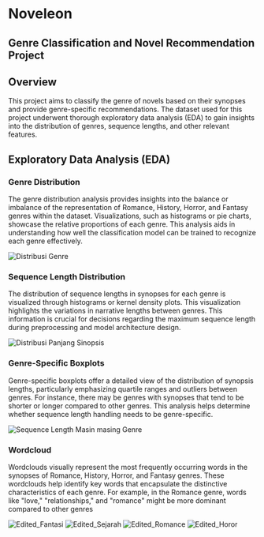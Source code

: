 # Noveleon
## Genre Classification and Novel Recommendation Project

## Overview
This project aims to classify the genre of novels based on their synopses and provide genre-specific recommendations. The dataset used for this project underwent thorough exploratory data analysis (EDA) to gain insights into the distribution of genres, sequence lengths, and other relevant features.

## Exploratory Data Analysis (EDA)
### Genre Distribution
The genre distribution analysis provides insights into the balance or imbalance of the representation of Romance, History, Horror, and Fantasy genres within the dataset. Visualizations, such as histograms or pie charts, showcase the relative proportions of each genre. This analysis aids in understanding how well the classification model can be trained to recognize each genre effectively.

![Distribusi Genre](https://github.com/Zackly23/Noveleon/assets/65446701/05584502-2664-424d-a933-9b27d74b2152)

### Sequence Length Distribution
The distribution of sequence lengths in synopses for each genre is visualized through histograms or kernel density plots. This visualization highlights the variations in narrative lengths between genres. This information is crucial for decisions regarding the maximum sequence length during preprocessing and model architecture design.

![Distribusi Panjang Sinopsis](https://github.com/Zackly23/Noveleon/assets/65446701/8c448ee6-c467-4dee-b614-b75a093bf1a4)

### Genre-Specific Boxplots
Genre-specific boxplots offer a detailed view of the distribution of synopsis lengths, particularly emphasizing quartile ranges and outliers between genres. For instance, there may be genres with synopses that tend to be shorter or longer compared to other genres. This analysis helps determine whether sequence length handling needs to be genre-specific.

![Sequence Length Masin masing Genre](https://github.com/Zackly23/Noveleon/assets/65446701/f5f0091f-385a-4701-b1cc-88a92d77f3c2)

### Wordcloud 
Wordclouds visually represent the most frequently occurring words in the synopses of Romance, History, Horror, and Fantasy genres. These wordclouds help identify key words that encapsulate the distinctive characteristics of each genre. For example, in the Romance genre, words like "love," "relationships," and "romance" might be more dominant compared to other genres

![Edited_Fantasi](https://github.com/Zackly23/Noveleon/assets/65446701/a1f2085c-eb06-4230-bee9-07061288d07c)
![Edited_Sejarah](https://github.com/Zackly23/Noveleon/assets/65446701/38bdcb7c-545b-4304-bb85-d87007a4f08e)
![Edited_Romance](https://github.com/Zackly23/Noveleon/assets/65446701/a8e5bea0-0f75-48fb-9b2a-afc545101783)
![Edited_Horor](https://github.com/Zackly23/Noveleon/assets/65446701/8b012729-3705-4f03-af52-ef6f07e5e420)



